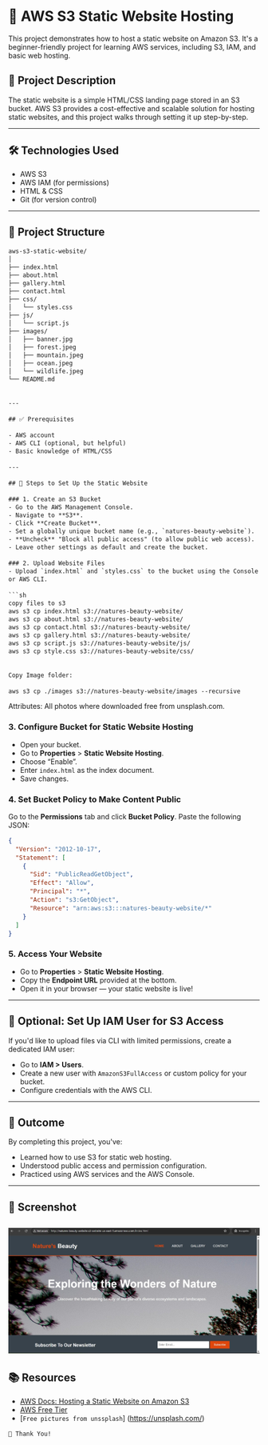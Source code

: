 
# 🚀 AWS S3 Static Website Hosting

This project demonstrates how to host a static website on Amazon S3. It's a beginner-friendly project for learning AWS services, including S3, IAM, and basic web hosting.

## 📝 Project Description

The static website is a simple HTML/CSS landing page stored in an S3 bucket. AWS S3 provides a cost-effective and scalable solution for hosting static websites, and this project walks through setting it up step-by-step.

---

## 🛠️ Technologies Used

- AWS S3
- AWS IAM (for permissions)
- HTML & CSS
- Git (for version control)

---

## 📂 Project Structure

```
aws-s3-static-website/
│
├── index.html
├── about.html
├── gallery.html
├── contact.html
├── css/
│   └── styles.css
├── js/
│   └── script.js
├── images/
│   ├── banner.jpg
│   ├── forest.jpeg
│   ├── mountain.jpeg
│   ├── ocean.jpeg
│   └── wildlife.jpeg
└── README.md


---

## ✅ Prerequisites

- AWS account
- AWS CLI (optional, but helpful)
- Basic knowledge of HTML/CSS

---

## 🚧 Steps to Set Up the Static Website

### 1. Create an S3 Bucket
- Go to the AWS Management Console.
- Navigate to **S3**.
- Click **Create Bucket**.
- Set a globally unique bucket name (e.g., `natures-beauty-website`).
- **Uncheck** "Block all public access" (to allow public web access).
- Leave other settings as default and create the bucket.

### 2. Upload Website Files
- Upload `index.html` and `styles.css` to the bucket using the Console or AWS CLI.

```sh
copy files to s3
aws s3 cp index.html s3://natures-beauty-website/
aws s3 cp about.html s3://natures-beauty-website/
aws s3 cp contact.html s3://natures-beauty-website/
aws s3 cp gallery.html s3://natures-beauty-website/
aws s3 cp script.js s3://natures-beauty-website/js/
aws s3 cp style.css s3://natures-beauty-website/css/


Copy Image folder:

aws s3 cp ./images s3://natures-beauty-website/images --recursive
```
Attributes:  All photos where downloaded free from unsplash.com.

### 3. Configure Bucket for Static Website Hosting
- Open your bucket.
- Go to **Properties** > **Static Website Hosting**.
- Choose “Enable”.
- Enter `index.html` as the index document.
- Save changes.

### 4. Set Bucket Policy to Make Content Public
Go to the **Permissions** tab and click **Bucket Policy**. Paste the following JSON:

```json
{
  "Version": "2012-10-17",
  "Statement": [
    {
      "Sid": "PublicReadGetObject",
      "Effect": "Allow",
      "Principal": "*",
      "Action": "s3:GetObject",
      "Resource": "arn:aws:s3:::natures-beauty-website/*"
    }
  ]
}
```


### 5. Access Your Website
- Go to **Properties** > **Static Website Hosting**.
- Copy the **Endpoint URL** provided at the bottom.
- Open it in your browser — your static website is live!

---

## 🔐 Optional: Set Up IAM User for S3 Access
If you'd like to upload files via CLI with limited permissions, create a dedicated IAM user:
- Go to **IAM > Users**.
- Create a new user with `AmazonS3FullAccess` or custom policy for your bucket.
- Configure credentials with the AWS CLI.

---

## 🎯 Outcome

By completing this project, you've:
- Learned how to use S3 for static web hosting.
- Understood public access and permission configuration.
- Practiced using AWS services and the AWS Console.

---

## 📸 Screenshot

![Screen short of the static website](images/s3-hosted-website.jpg)
---

## 📚 Resources

- [AWS Docs: Hosting a Static Website on Amazon S3](https://docs.aws.amazon.com/AmazonS3/latest/userguide/WebsiteHosting.html)
- [AWS Free Tier](https://aws.amazon.com/free/)
- [`Free pictures from unssplash`] (https://unsplash.com/)
```
🙏 Thank You! 
